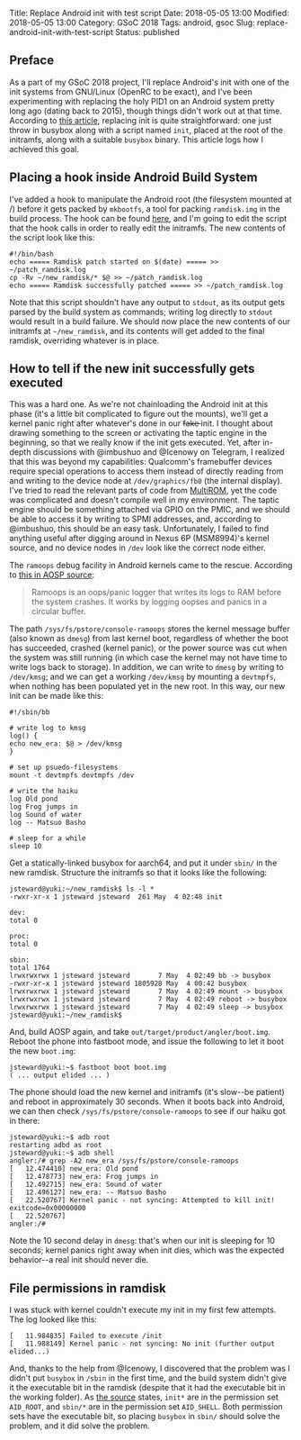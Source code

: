 Title: Replace Android init with test script
Date: 2018-05-05 13:00
Modified: 2018-05-05 13:00
Category: GSoC 2018
Tags: android, gsoc
Slug: replace-android-init-with-test-script
Status: published

## Preface

As a part of my GSoC 2018 project, I'll replace Android's init with one of the init systems from GNU/Linux (OpenRC to be exact), and I've been experimenting with replacing the holy PID1 on an Android system pretty long ago (dating back to 2015), though things didn't work out at that time. According to [this article](http://whiteboard.ping.se/Android/Debian), replacing init is quite straightforward: one just throw in busybox along with a script named `init`, placed at the root of the initramfs, along with a suitable `busybox` binary. This article logs how I achieved this goal.

## Placing a hook inside Android Build System

I've added a hook to manipulate the Android root (the filesystem mounted at /) before it gets packed by `mkbootfs`, a tool for packing `ramdisk.img` in the build process. The hook can be found [here](https://github.com/KireinaHoro/android_build/commit/03ec95b81d1678d2d81b30d796a129e805ff4203), and I'm going to edit the script that the hook calls in order to really edit the initramfs. The new contents of the script look like this:

	#!/bin/bash
	echo ===== Ramdisk patch started on $(date) ===== >> ~/patch_ramdisk.log
	cp -Rv ~/new_ramdisk/* $@ >> ~/patch_ramdisk.log
	echo ===== Ramdisk successfully patched ===== >> ~/patch_ramdisk.log

Note that this script shouldn't have any output to `stdout`, as its output gets parsed by the build system as commands; writing log directly to `stdout` would result in a build failure. We should now place the new contents of our initramfs at `~/new_ramdisk`, and its contents will get added to the final ramdisk, overriding whatever is in place.

## How to tell if the new init successfully gets executed

This was a hard one. As we're not chainloading the Android init at this phase (it's a little bit complicated to figure out the mounts), we'll get a kernel panic right after whatever's done in our <del>fake </del>init. I thought about drawing something to the screen or activating the taptic engine in the beginning, so that we really know if the init gets executed. Yet, after in-depth discussions with @imbushuo and @Icenowy on Telegram, I realized that this was beyond my capabilities: Qualcomm's framebuffer devices require special operations to access them instead of directly reading from and writing to the device node at `/dev/graphics/fb0` (the internal display). I've tried to read the relevant parts of code from [MultiROM](https://github.com/Tasssadar/multirom), yet the code was complicated and doesn't compile well in my environment. The taptic engine should be something attached via GPIO on the PMIC, and we should be able to access it by writing to SPMI addresses, and, according to @imbushuo, this should be an easy task. Unfortunately, I failed to find anything useful after digging around in Nexus 6P (MSM8994)'s kernel source, and no device nodes in `/dev` look like the correct node either.

The `ramoops` debug facility in Android kernels came to the rescue. According to [this in AOSP source](https://android.googlesource.com/kernel/common/+/android-3.18/Documentation/ramoops.txt):

> Ramoops is an oops/panic logger that writes its logs to RAM before the system crashes. It works by logging oopses and panics in a circular buffer.

The path `/sys/fs/pstore/console-ramoops` stores the kernel message buffer (also known as `dmesg`) from last kernel boot, regardless of whether the boot has succeeded, crashed (kernel panic), or the power source was cut when the system was still running (in which case the kernel may not have time to write logs back to storage). In addition, we can write to `dmesg` by writing to `/dev/kmsg`; and we can get a working `/dev/kmsg` by mounting a `devtmpfs`, when nothing has been populated yet in the new root. In this way, our new init can be made like this:

	#!/sbin/bb
	
	# write log to kmsg
	log() {
	echo new_era: $@ > /dev/kmsg
	}
	
	# set up psuedo-filesystems
	mount -t devtmpfs devtmpfs /dev
	
	# write the haiku
	log Old pond
	log Frog jumps in
	log Sound of water
	log -- Matsuo Basho
	
	# sleep for a while
	sleep 10

Get a statically-linked busybox for aarch64, and put it under `sbin/` in the new ramdisk. Structure the initramfs so that it looks like the following:

	jsteward@yuki:~/new_ramdisk$ ls -l *
	-rwxr-xr-x 1 jsteward jsteward  261 May  4 02:48 init

	dev:
	total 0

	proc:
	total 0

	sbin:
	total 1764
	lrwxrwxrwx 1 jsteward jsteward       7 May  4 02:49 bb -> busybox
	-rwxr-xr-x 1 jsteward jsteward 1805928 May  4 00:42 busybox
	lrwxrwxrwx 1 jsteward jsteward       7 May  4 02:49 mount -> busybox
	lrwxrwxrwx 1 jsteward jsteward       7 May  4 02:49 reboot -> busybox
	lrwxrwxrwx 1 jsteward jsteward       7 May  4 02:49 sleep -> busybox
	jsteward@yuki:~/new_ramdisk$

And, build AOSP again, and take `out/target/product/angler/boot.img`. Reboot the phone into fastboot mode, and issue the following to let it boot the new `boot.img`:

	jsteward@yuki:~$ fastboot boot boot.img
	( ... output elided ... )
	
The phone should load the new kernel and initramfs (it's slow--be patient) and reboot in approximately 30 seconds. When it boots back into Android, we can then check `/sys/fs/pstore/console-ramoops` to see if our haiku got in there:

	jsteward@yuki:~$ adb root
	restarting adbd as root
	jsteward@yuki:~$ adb shell
	angler:/# grep -A2 new_era /sys/fs/pstore/console-ramoops
	[   12.474410] new_era: Old pond
	[   12.478773] new_era: Frog jumps in
	[   12.492715] new_era: Sound of water
	[   12.496127] new_era: -- Matsuo Basho
	[   22.520767] Kernel panic - not syncing: Attempted to kill init! exitcode=0x00000000
	[   22.520767]
	angler:/#
	
Note the 10 second delay in `dmesg`: that's when our init is sleeping for 10 seconds; kernel panics right away when init dies, which was the expected behavior--a real init should never die.

## File permissions in ramdisk

I was stuck with kernel couldn't execute my init in my first few attempts. The log looked like this:

	[   11.984835] Failed to execute /init
	[   11.988149] Kernel panic - not syncing: No init (further output elided...)
	
And, thanks to the help from @Icenowy, I discovered that the problem was I didn't put `busybox` in `/sbin` in the first time, and the build system didn't give it the executable bit in the ramdisk (despite that it had the executable bit in the working folder). As [the source](https://android.googlesource.com/platform/system/core/+/master/libcutils/fs_config.cpp#194) states, `init*` are in the permission set `AID_ROOT`, and `sbin/*` are in the permission set `AID_SHELL`. Both permission sets have the executable bit, so placing `busybox` in `sbin/` should solve the problem, and it did solve the problem.
